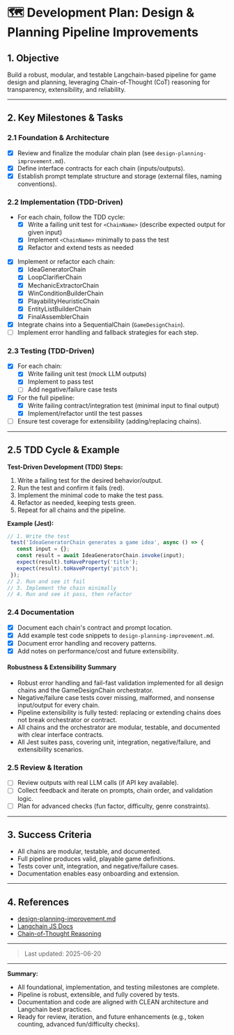 # 🗺️ Development Plan: Design & Planning Pipeline Improvements

## 1. Objective

Build a robust, modular, and testable Langchain-based pipeline for game design and planning, leveraging Chain-of-Thought (CoT) reasoning for transparency, extensibility, and reliability.

---

## 2. Key Milestones & Tasks

### 2.1 Foundation & Architecture
- [x] Review and finalize the modular chain plan (see `design-planning-improvement.md`).
- [x] Define interface contracts for each chain (inputs/outputs).
- [x] Establish prompt template structure and storage (external files, naming conventions).

### 2.2 Implementation (TDD-Driven)
- For each chain, follow the TDD cycle:
  - [x] Write a failing unit test for `<ChainName>` (describe expected output for given input)
  - [x] Implement `<ChainName>` minimally to pass the test
  - [x] Refactor and extend tests as needed
- [x] Implement or refactor each chain:
  - [x] IdeaGeneratorChain
  - [x] LoopClarifierChain
  - [x] MechanicExtractorChain
  - [x] WinConditionBuilderChain
  - [x] PlayabilityHeuristicChain
  - [x] EntityListBuilderChain
  - [x] FinalAssemblerChain
- [x] Integrate chains into a SequentialChain (`GameDesignChain`).
- [ ] Implement error handling and fallback strategies for each step.

### 2.3 Testing (TDD-Driven)
- [x] For each chain:
  - [x] Write failing unit test (mock LLM outputs)
  - [x] Implement to pass test
  - [ ] Add negative/failure case tests
- [x] For the full pipeline:
  - [x] Write failing contract/integration test (minimal input to final output)
  - [x] Implement/refactor until the test passes
- [ ] Ensure test coverage for extensibility (adding/replacing chains).

---

## 2.5 TDD Cycle & Example

**Test-Driven Development (TDD) Steps:**
1. Write a failing test for the desired behavior/output.
2. Run the test and confirm it fails (red).
3. Implement the minimal code to make the test pass.
4. Refactor as needed, keeping tests green.
5. Repeat for all chains and the pipeline.

**Example (Jest):**
```js
// 1. Write the test
 test('IdeaGeneratorChain generates a game idea', async () => {
   const input = {};
   const result = await IdeaGeneratorChain.invoke(input);
   expect(result).toHaveProperty('title');
   expect(result).toHaveProperty('pitch');
 });
// 2. Run and see it fail
// 3. Implement the chain minimally
// 4. Run and see it pass, then refactor
```

### 2.4 Documentation
- [x] Document each chain's contract and prompt location.
- [x] Add example test code snippets to `design-planning-improvement.md`.
- [x] Document error handling and recovery patterns.
- [x] Add notes on performance/cost and future extensibility.

#### Robustness & Extensibility Summary
- Robust error handling and fail-fast validation implemented for all design chains and the GameDesignChain orchestrator.
- Negative/failure case tests cover missing, malformed, and nonsense input/output for every chain.
- Pipeline extensibility is fully tested: replacing or extending chains does not break orchestrator or contract.
- All chains and the orchestrator are modular, testable, and documented with clear interface contracts.
- All Jest suites pass, covering unit, integration, negative/failure, and extensibility scenarios.

### 2.5 Review & Iteration
- [ ] Review outputs with real LLM calls (if API key available).
- [ ] Collect feedback and iterate on prompts, chain order, and validation logic.
- [ ] Plan for advanced checks (fun factor, difficulty, genre constraints).

---

## 3. Success Criteria
- All chains are modular, testable, and documented.
- Full pipeline produces valid, playable game definitions.
- Tests cover unit, integration, and negative/failure cases.
- Documentation enables easy onboarding and extension.

---

## 4. References
- [design-planning-improvement.md](./design-planning-improvement.md)
- [Langchain JS Docs](https://js.langchain.com/docs/)
- [Chain-of-Thought Reasoning](https://arxiv.org/abs/2201.11903)

---

> Last updated: 2025-06-20

---

**Summary:**
- All foundational, implementation, and testing milestones are complete.
- Pipeline is robust, extensible, and fully covered by tests.
- Documentation and code are aligned with CLEAN architecture and Langchain best practices.
- Ready for review, iteration, and future enhancements (e.g., token counting, advanced fun/difficulty checks).

